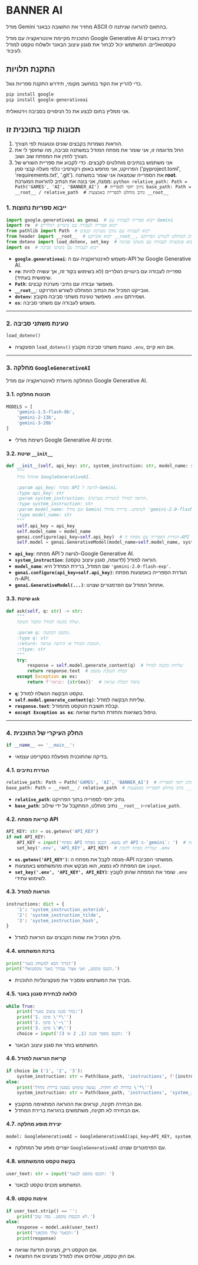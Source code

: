 # BANNER AI
מודל Gemini מחזיר את התשובה כבאנר ASCII בהתאם להוראה שניתנה לו.

 התוכנית מקיימת אינטראקציה עם מודל Google Generative AI ליצירת באנרים טקסטואליים.
 המשתמש יכול לבחור את סגנון עיצוב הבאנר ולשלוח טקסט למודל לעיבוד.

## התקנת תלויות
כדי להריץ את הקוד במחשב מקומי, תידרש התקנת ספריות גוגל.

```python
pip install google
pip install google-generativeai
```

אני ממליץ בחום לבצע את כל הניסויים בסביבה וירטואלית.


## תכונות קוד בתוכנית זו
1. הוראות נשמרות בקבצים שונים ונטענות לפי הצורך.
2. החל מדוגמה זו, אני שומר את מפתח המודל במשתנה סביבה, מה שחוסך לי את הצורך להזין את המפתח שוב ושוב.
3. אני משתמש בנתיבים מוחלטים לקבצים.
    כדי לקבוע את ספריית השורש של הפרויקט, אני מחפש באופן רקורסיבי כלפי מעלה קבצי סמן ('pyproject.toml', 'requirements.txt', '.git').
    את הספרייה שנמצאה אני שומר במשתנה __root__. ממנה, אני בונה את הנתיב להוראות המערכת:
    ``python
    relative_path: Path = Path('GAMES', 'AI', 'BANNER_AI')  # נתיב יחסי לספרייה
    base_path: Path = __root__ / relative_path  # נתיב מוחלט לספרייה באמצעות __root__
    ``


### 1. **ייבוא ספריות נחוצות**
```python
import google.generativeai as genai  # ייבוא ספרייה לעבודה עם Gemini
import re  # ייבוא ספרייה לעבודה עם ביטויים רגולריים
from pathlib import Path  # ייבוא לעבודה עם נתיבי מערכת קבצים
from header import __root__  # ייבוא אובייקט __root__, המכיל את הנתיב המוחלט לשורש הפרויקט
from dotenv import load_dotenv, set_key  # ייבוא פונקציות לעבודה עם משתני סביבה
import os  # ייבוא לעבודה עם משתני סביבה
```

- **`google.generativeai`**: משמש לאינטראקציה עם ה-API של Google Generative AI.
- **`re`**: ספרייה לעבודה עם ביטויים רגולריים (לא בשימוש בקוד זה, אך עשויה להיות שימושית בעתיד).
- **`Path`**: מאפשר עבודה עם נתיבי מערכת קבצים.
- **`__root__`**: אובייקט המכיל את הנתיב המוחלט לשורש הפרויקט.
- **`dotenv`**: מאפשר טעינת משתני סביבה מקובץ `.env` ושמירתם.
- **`os`**: משמש לעבודה עם משתני סביבה.

---

### 2. **טעינת משתני סביבה**
```python
load_dotenv()
```
- הפונקציה `load_dotenv()` טוענת משתני סביבה מקובץ `.env`, אם הוא קיים.

---

### 3. **מחלקה `GoogleGenerativeAI`**
המחלקה מיועדת לאינטראקציה עם מודל Google Generative AI.

#### 3.1. **תכונות מחלקה**
```python
MODELS = [
    'gemini-1.5-flash-8b',
    'gemini-2-13b',
    'gemini-3-20b'
]
```
- רשימת מודלי Google Generative AI זמינים.

#### 3.2. **שיטת `__init__`**
```python
def __init__(self, api_key: str, system_instruction: str, model_name: str = 'gemini-2.0-flash-exp'):
    """
    אתחול מודל GoogleGenerativeAI.

    :param api_key: מפתח API לגישה ל-Gemini.
    :type api_key: str
    :param system_instruction: הוראה למודל (הנחיית מערכת).
    :type system_instruction: str
    :param model_name: שם מודל Gemini לשימוש. ברירת מחדל 'gemini-2.0-flash-exp'.
    :type model_name: str
    """
    self.api_key = api_key
    self.model_name = model_name
    genai.configure(api_key=self.api_key)  # הגדרת הספרייה עם מפתח ה-API
    self.model = genai.GenerativeModel(model_name=self.model_name, system_instruction=system_instruction)  # אתחול המודל עם ההוראה
```
- **`api_key`**: מפתח API לגישה ל-Google Generative AI.
- **`system_instruction`**: הוראה למודל (לדוגמה, סגנון עיצוב טקסט).
- **`model_name`**: שם המודל, ברירת המחדל היא `'gemini-2.0-flash-exp'`.
- **`genai.configure(api_key=self.api_key)`**: הגדרת הספרייה באמצעות מפתח ה-API.
- **`genai.GenerativeModel(...)`**: אתחול המודל עם הפרמטרים שצוינו.

#### 3.3. **שיטת `ask`**
```python
def ask(self, q: str) -> str:
    """
    שולח בקשה למודל ומקבל תשובה.

    :param q: טקסט הבקשה.
    :type q: str
    :return: תשובת המודל או הודעת שגיאה.
    :rtype: str
    """
    try:
        response = self.model.generate_content(q)  # שליחת בקשה למודל
        return response.text  # קבלת תשובת טקסט
    except Exception as ex:
        return f'שגיאה: {str(ex)}'  # טיפול וקבלת שגיאה
```
- **`q`**: טקסט הבקשה הנשלח למודל.
- **`self.model.generate_content(q)`**: שליחת הבקשה למודל.
- **`response.text`**: קבלת תשובת הטקסט מהמודל.
- **`except Exception as ex`**: טיפול בשגיאות והחזרת הודעת שגיאה.

---

### 4. **החלק העיקרי של התוכנית**
```python
if __name__ == '__main__':
```
- בדיקה שהתוכנית מופעלת כסקריפט עצמאי.

#### 4.1. **הגדרת נתיבים**
```python
relative_path: Path = Path('GAMES', 'AI', 'BANNER_AI')  # נתיב יחסי לספרייה
base_path: Path = __root__ / relative_path  # נתיב מוחלט לספרייה באמצעות __root__
```
- **`relative_path`**: נתיב יחסי לספרייה בתוך הפרויקט.
- **`base_path`**: נתיב מוחלט, המתקבל על ידי שילוב `__root__` ו-`relative_path`.

#### 4.2. **קריאת מפתח API**
```python
API_KEY: str = os.getenv('API_KEY')
if not API_KEY:
    API_KEY = input('מפתח API לא נמצא. הכנס מפתח API מ-`gemini`: ')  # בקשת מפתח API מהמשתמש
    set_key('.env', 'API_KEY', API_KEY)  # שמירת מפתח לקובץ .env
```
- **`os.getenv('API_KEY')`**: מנסה לקבל את מפתח ה-API ממשתני הסביבה.
- אם המפתח לא נמצא, הוא מבקש אותו מהמשתמש באמצעות `input`.
- **`set_key('.env', 'API_KEY', API_KEY)`**: שומר את המפתח שהוזן לקובץ `.env` לשימוש עתידי.

#### 4.3. **הוראות למודל**
```python
instructions: dict = {
    '1': 'system_instruction_asterisk',
    '2': 'system_instruction_tilde',
    '3': 'system_instruction_hash',
}
```
- מילון המכיל את שמות הקבצים עם הוראות למודל.

#### 4.4. **ברכת המשתמש**
```python
print('ברוך הבא למשחק באנר!')
print('הכנס טקסט, ואני אצור עבורך באנר טקסטואלי.')
```
- מברך את המשתמש ומסביר את פונקציונליות התוכנית.

#### 4.5. **לולאה לבחירת סגנון באנר**
```python
while True:
    print('בחר סגנון עיצוב באנר:')
    print('1. סימן \'*\'')
    print('2. סימן \'~\'')
    print('3. סימן \'#\'')
    choice = input('הכנס מספר סגנון (1, 2 או 3): ')
```
- המשתמש בוחר את סגנון עיצוב הבאנר.

#### 4.6. **קריאת הוראות למודל**
```python
if choice in ('1', '2', '3'):
    system_instruction: str = Path(base_path, 'instructions', f'{instructions[choice]}.md').read_text(encoding='UTF-8')  # קריאת הוראה מקובץ
else:
    print('בחירה לא חוקית. נעשה שימוש בסגנון ברירת מחדל \'*\'')
    system_instruction: str = Path(base_path, 'instructions', 'system_instruction_asterisk.md').read_text(encoding='UTF-8')  # קריאת הוראת ברירת מחדל
```
- אם הבחירה תקינה, קוראים את ההוראה המתאימה מהקובץ.
- אם הבחירה לא תקינה, משתמשים בהוראת ברירת המחדל.

#### 4.7. **יצירת מופע מחלקה**
```python
model: GoogleGenerativeAI = GoogleGenerativeAI(api_key=API_KEY, system_instruction=system_instruction)
```
- יוצרים מופע של המחלקה `GoogleGenerativeAI` עם הפרמטרים שצוינו.

#### 4.8. **בקשת טקסט מהמשתמש**
```python
user_text: str = input('הכנס טקסט לבאנר: ')
```
- המשתמש מכניס טקסט לבאנר.

#### 4.9. **אימות טקסט**
```python
if user_text.strip() == '':
    print('לא הכנסת טקסט. נסה שוב.')
else:
    response = model.ask(user_text)
    print('\nהבאנר שלך מוכן:')
    print(response)
```
- אם הטקסט ריק, מציגים הודעת שגיאה.
- אם הוזן טקסט, שולחים אותו למודל ומציגים את התוצאה.

```